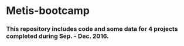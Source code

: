 # Metis-bootcamp    
### This repository includes code and some data for 4 projects completed during Sep. - Dec. 2016.
